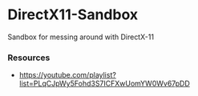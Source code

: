 # DirectX11-Sandbox
Sandbox for messing around with DirectX-11

### Resources

 - https://youtube.com/playlist?list=PLqCJpWy5Fohd3S7ICFXwUomYW0Wv67pDD